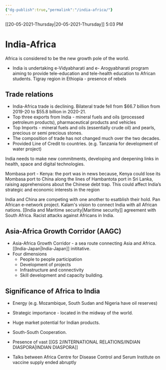 ```yaml
---
{"dg-publish":true,"permalink":"/india-africa/"}
---
```


[[20-05-2021-Thursday\|20-05-2021-Thursday]]  5:03 PM

# India-Africa
Africa is considered to be the new growth pole of the world.
- India is undertaking e-Vidyabharati and e- Arogyabharati program aiming to provide tele-education and tele-health education to African students.
Tigray region in Ethiopia - presence of rebels
## Trade relations
- India-Africa trade is declining. Bilateral trade fell from $66.7 billion from 2019-20 to $55.8 billion in 2020-21.
- Top three exports from India - mineral fuels and oils (processed petroleum products), pharmaceutical products and vehicles
- Top Imports - mineral fuels and oils (essentially crude oil) and pearls, precious or semi precious stones.
- The composition of trade has not changed much over the two decades.
- Provided Line of Credit to countries. (e.g. Tanzania for development of water project)

India needs to make new commitments, developing and deepening links in health, space and digital technologies.

Mombasa port - Kenya: the port was in news because, Kenya could lose its Mombasa port to
China along the lines of Hambantota port in Sri Lanka, raising apprehensions about the
Chinese debt trap. This could affect India’s strategic and economic interests in the region

India and China are competing with one another to esatblish their hold.
Pan African e-network project. Kalam's vision to connect India with all African nations.
[[India and Maritime security\|Maritime security]] agreement with South Africa.
Racist attacks against Africans in India.
## Asia-Africa Growth Corridor (AAGC)
- Asia-Africa Growth Corridor - a sea route connecting Asia and Africa. [[India-Japan\|India-Japan]] inititative.
- Four dimensions
	- People to people participation
	- Development of projects
	- Infrastructure and connectivity
	- Skill development and capacity building.
## Significance of Africa to India
-  Energy (e.g. Mozambique, South Sudan and Nigeria have oil reserves)
-  Strategic importance - located in the midway of the world.
-  Huge market potential for Indian products.
-  South-South Cooperation.
-  Presence of vast [[GS 2/INTERNATIONAL RELATIONS/INDIAN DIASPORA\|INDIAN DIASPORA]]


- Talks between Africa Centre for Disease Control and Serum Institute on vaccine supply ended abruptly